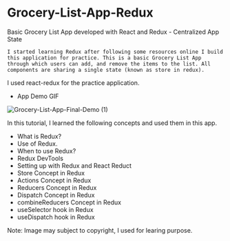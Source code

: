 # Grocery-List-App-Redux
  Basic Grocery List App developed with React and Redux - Centralized App State
  
    I started learning Redux after following some resources online I build this application for practice. This is a basic Grocery List App through which users can add, and remove the items to the list. All components are sharing a single state (known as store in redux). 
  
  I used react-redux for the practice application.
  
  - App Demo GIF
  
![Grocery-List-App-Final-Demo (1)](https://user-images.githubusercontent.com/54082156/179784334-7d2766e3-ebd3-4423-b2d4-960a690a7399.gif)

In this tutorial, I learned the following concepts and used them in this app. 

  - What is Redux?
  - Use of Redux.
  - When to use Redux?
  - Redux DevTools
  - Setting up with Redux and React Reduct
  - Store Concept in Redux
  - Actions Concept in Redux
  - Reducers Concept in Redux
  - Dispatch Concept in Redux
  - combineReducers Concept in Redux
  - useSelector hook in Redux
  - useDispatch hook in Redux
  
  
  

  Note: Image may subject to copyright, I used for learing purpose.

